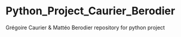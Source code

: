 # Python_Project_Caurier_Berodier
Grégoire Caurier &amp; Mattéo Berodier repository for python project
